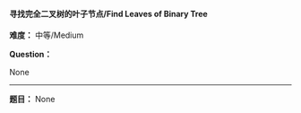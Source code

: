 #### 寻找完全二叉树的叶子节点/Find Leaves of Binary Tree
**难度：** 中等/Medium

**Question：** 

None

------

**题目：** 
None
